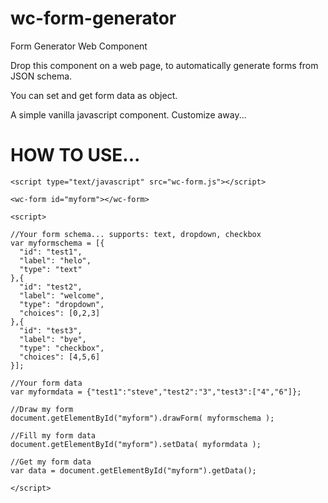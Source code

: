 # wc-form-generator
Form Generator Web Component

Drop this component on a web page, to automatically generate forms from JSON schema.

You can set and get form data as object.

A simple vanilla javascript component. Customize away...

# HOW TO USE...

```
<script type="text/javascript" src="wc-form.js"></script>

<wc-form id="myform"></wc-form>

<script>

//Your form schema... supports: text, dropdown, checkbox
var myformschema = [{
  "id": "test1",
  "label": "helo",
  "type": "text"
},{
  "id": "test2",
  "label": "welcome",
  "type": "dropdown",
  "choices": [0,2,3]
},{
  "id": "test3",
  "label": "bye",
  "type": "checkbox",
  "choices": [4,5,6]
}];

//Your form data
var myformdata = {"test1":"steve","test2":"3","test3":["4","6"]};

//Draw my form
document.getElementById("myform").drawForm( myformschema );

//Fill my form data
document.getElementById("myform").setData( myformdata );

//Get my form data
var data = document.getElementById("myform").getData();

</script>
```
